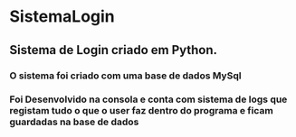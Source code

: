 # SistemaLogin

## Sistema de Login criado em Python.

### O sistema foi criado com uma base de dados MySql

### Foi Desenvolvido na consola e conta com sistema de logs que registam tudo o que o user faz dentro do programa e ficam guardadas na base de dados
 
